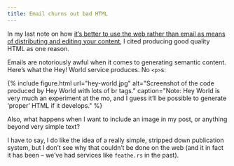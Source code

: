 ```yaml
---
title: Email churns out bad HTML
---
```


In my last note on how [it’s better to use the web rather than email as means of distributing and editing your content](/notes/2021-02-28-publishing-to-a-website-is-easy), I cited producing good quality HTML as one reason.

Emails are notoriously awful when it comes to generating semantic content. Here’s what the Hey! World service produces. No `<p>`s:

{% include figure.html url="hey-world.jpg" alt="Screenshot of the code produced by Hey World with lots of br tags." caption="Note: Hey World is very much an experiment at the mo, and I guess it’ll be possible to generate ‘proper’ HTML if it develops." %}

Also, what happens when I want to include an image in my post, or anything beyond very simple text?

I have to say, I do like the idea of a really simple, stripped down publication system, but I don’t see why that couldn’t be done on the web (and it in fact it has been – we’ve had services like `feathe.rs` in the past).
